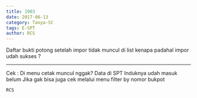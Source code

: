 ```yaml
---
title: 1903
date: 2017-06-13
category: Tanya-SC
tags: E-SPT
author: RCS
---
```


Daftar bukti potong setelah impor tidak muncul di list kenapa padahal impor udah sukses ?

---

Cek : Di menu cetak muncul nggak? Data di SPT Induknya udah masuk belum Jika gak bisa juga cek melalui menu filter by nomor bukpot

`RCS`

